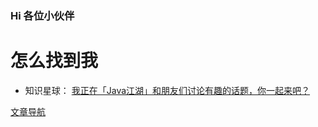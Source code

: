 
### Hi 各位小伙伴

# 怎么找到我
- 知识星球： [我正在「Java江湖」和朋友们讨论有趣的话题，你⼀起来吧？](
  https://t.zsxq.com/MV7ea62)



[文章导航](./_sidebar.md)

